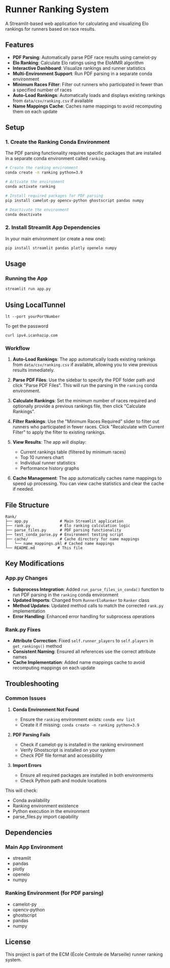 # Runner Ranking System

A Streamlit-based web application for calculating and visualizing Elo rankings for runners based on race results.

## Features

- **PDF Parsing**: Automatically parse PDF race results using camelot-py
- **Elo Ranking**: Calculate Elo ratings using the EloMMR algorithm
- **Interactive Dashboard**: Visualize rankings and runner statistics
- **Multi-Environment Support**: Run PDF parsing in a separate conda environment
- **Minimum Races Filter**: Filter out runners who participated in fewer than a specified number of races
- **Auto-Load Rankings**: Automatically loads and displays existing rankings from `data/csv/ranking.csv` if available
- **Name Mappings Cache**: Caches name mappings to avoid recomputing them on each update

## Setup

### 1. Create the Ranking Conda Environment

The PDF parsing functionality requires specific packages that are installed in a separate conda environment called `ranking`.

```bash
# Create the ranking environment
conda create -n ranking python=3.9

# Activate the environment
conda activate ranking

# Install required packages for PDF parsing
pip install camelot-py opencv-python ghostscript pandas numpy

# Deactivate the environment
conda deactivate
```

### 2. Install Streamlit App Dependencies

In your main environment (or create a new one):

```bash
pip install streamlit pandas plotly openelo numpy
```

## Usage

### Running the App

```bash
streamlit run app.py
```

## Using LocalTunnel

```
lt --port yourPortNumber
```

To get the password
```
curl ipv4.icanhazip.com
```

### Workflow

1. **Auto-Load Rankings**: The app automatically loads existing rankings from `data/csv/ranking.csv` if available, allowing you to view previous results immediately.

2. **Parse PDF Files**: Use the sidebar to specify the PDF folder path and click "Parse PDF Files". This will run the parsing in the `ranking` conda environment.

3. **Calculate Rankings**: Set the minimum number of races required and optionally provide a previous rankings file, then click "Calculate Rankings".

4. **Filter Rankings**: Use the "Minimum Races Required" slider to filter out runners who participated in fewer races. Click "Recalculate with Current Filter" to apply the filter to existing rankings.

5. **View Results**: The app will display:
   - Current rankings table (filtered by minimum races)
   - Top 10 runners chart
   - Individual runner statistics
   - Performance history graphs

6. **Cache Management**: The app automatically caches name mappings to speed up processing. You can view cache statistics and clear the cache if needed.

## File Structure

```
Rank/
├── app.py              # Main Streamlit application
├── rank.py             # Elo ranking calculation logic
├── parse_files.py      # PDF parsing functionality
├── test_conda_parse.py # Environment testing script
├── cache/              # Cache directory for name mappings
│   └── name_mappings.pkl # Cached name mappings
└── README.md          # This file
```

## Key Modifications

### App.py Changes

- **Subprocess Integration**: Added `run_parse_files_in_conda()` function to run PDF parsing in the `ranking` conda environment
- **Updated Imports**: Changed from `RunnerEloRanker` to `Ranker` class
- **Method Updates**: Updated method calls to match the corrected `rank.py` implementation
- **Error Handling**: Enhanced error handling for subprocess operations

### Rank.py Fixes

- **Attribute Correction**: Fixed `self.runner_players` to `self.players` in `get_rankings()` method
- **Consistent Naming**: Ensured all references use the correct attribute names
- **Cache Implementation**: Added name mappings cache to avoid recomputing mappings on each update

## Troubleshooting

### Common Issues

1. **Conda Environment Not Found**
   - Ensure the `ranking` environment exists: `conda env list`
   - Create it if missing: `conda create -n ranking python=3.9`

2. **PDF Parsing Fails**
   - Check if camelot-py is installed in the ranking environment
   - Verify Ghostscript is installed on your system
   - Check PDF file format and accessibility

3. **Import Errors**
   - Ensure all required packages are installed in both environments
   - Check Python path and module locations


This will check:
- Conda availability
- Ranking environment existence
- Python execution in the environment
- parse_files.py import capability

## Dependencies

### Main App Environment
- streamlit
- pandas
- plotly
- openelo
- numpy

### Ranking Environment (for PDF parsing)
- camelot-py
- opencv-python
- ghostscript
- pandas
- numpy

## License

This project is part of the ECM (École Centrale de Marseille) runner ranking system. 
